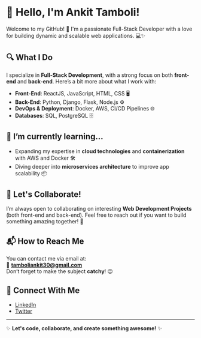 # 👋 Hello, I'm Ankit Tamboli!

Welcome to my GitHub! 🚀 I'm a passionate Full-Stack Developer with a love for building dynamic and scalable web applications. 💻✨

## 🔍 What I Do
I specialize in **Full-Stack Development**, with a strong focus on both **front-end** and **back-end**. Here’s a bit more about what I work with:

- **Front-End**: ReactJS, JavaScript, HTML, CSS 🖥️
- **Back-End**: Python, Django, Flask, Node.js ⚙️
- **DevOps & Deployment**: Docker, AWS, CI/CD Pipelines 🌐
- **Databases**: SQL, PostgreSQL 🗄️

## 🌱 I’m currently learning...
- Expanding my expertise in **cloud technologies** and **containerization** with AWS and Docker 🛠️
- Diving deeper into **microservices architecture** to improve app scalability 📦

## 💬 Let's Collaborate!
I’m always open to collaborating on interesting **Web Development Projects** (both front-end and back-end). Feel free to reach out if you want to build something amazing together! 🤝

## 📬 How to Reach Me
You can contact me via email at:  
📧 **[tamboliankit30@gmail.com](mailto:tamboliankit30@gmail.com)**  
Don’t forget to make the subject **catchy**! 😉

## 🔗 Connect With Me
- [LinkedIn](https://www.linkedin.com/in/ankit-tamboli)  
- [Twitter](https://twitter.com/ankit_tamboli)  

---

✨ **Let's code, collaborate, and create something awesome!** ✨

<!---
ankitamboli/ankitamboli is a ✨ special ✨ repository because its `README.md` (this file) appears on your GitHub profile.
You can click the Preview link to take a look at your changes.
--->
